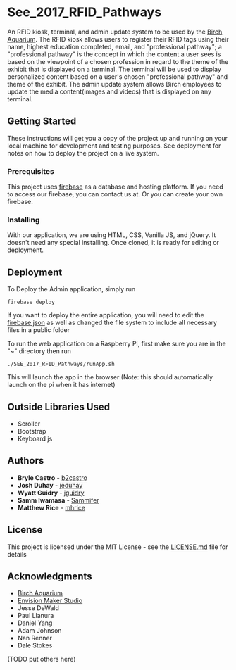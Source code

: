 # See_2017_RFID_Pathways

An RFID kiosk, terminal, and admin update system to be used by the [Birch Aquarium](https://aquarium.ucsd.edu). The RFID kiosk allows users to
register their RFID tags using their name, highest education completed, email, and "professional pathway"; a "professional pathway" is the concept in which the content a user sees is based on the viewpoint of a chosen profession in regard to the theme of the exhibit that is displayed on a terminal. The terminal will be used to display personalized content based on a user's chosen "professional pathway" and theme of the exhibit. The admin update system allows Birch employees to update the media content(images and videos) that is displayed on any terminal.    

## Getting Started

These instructions will get you a copy of the project up and running on your local machine for development and testing purposes. See deployment for notes on how to deploy the project on a live system.

### Prerequisites

This project uses [firebase](http://firebase.google.com/) as a database and hosting platform. If you need to access our firebase, you can contact us at.
Or you can create your own firebase.

### Installing

With our application, we are using HTML, CSS, Vanilla JS, and jQuery. It doesn't need any
special installing. Once cloned, it is ready for editing or deployment.

## Deployment

To Deploy the Admin application, simply run
```
firebase deploy
```
If you want to deploy the entire application, you will need to edit the [firebase.json](firebase.json) as well as changed the file system to include
all necessary files in a public folder

To run the web application on a Raspberry Pi, first make sure you are in the "~"
directory then run  

```
./SEE_2017_RFID_Pathways/runApp.sh
```
This will launch the app in the browser (Note: this should automatically launch on the pi
  when it has internet)

## Outside Libraries Used
* Scroller
* Bootstrap
* Keyboard js


## Authors

* **Bryle Castro** - [b2castro](https://github.com/b2castro)
* **Josh Duhay** - [jeduhay](https://github.com/jeduhay)
* **Wyatt Guidry** - [jguidry](https://github.com/jguidry)
* **Samm Iwamasa** - [Sammifer](https://github.com/Sammifer)
* **Matthew Rice** - [mhrice](https://github.com/mhrice)


## License

This project is licensed under the MIT License - see the [LICENSE.md](LICENSE.md) file for details

## Acknowledgments

* [Birch Aquarium](https://aquarium.ucsd.edu)
* [Envision Maker Studio](http://jacobsschool.ucsd.edu/envision/index.sfe)
* Jesse DeWald
* Paul Llanura
* Daniel Yang
* Adam Johnson
* Nan Renner
* Dale Stokes

(TODO put others here)
